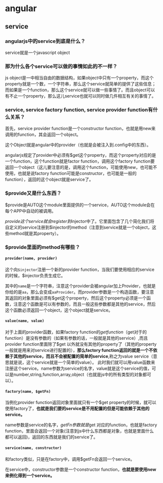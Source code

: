 angular
====
## service
### angularjs中的service到底是什么？
service就是一个javascript object
### 那为什么各个service可以做的事情如此的不一样？
js object是一中相当自由的数据结构，如果object中只有一个property，而这个property就是一个数，一个字符串，那么这个service就简单的提供了这些信息；而如果是一个function，那么这个service就可以做一些事情了。而且object可以有不止一个property，那么这儿service也就可以同时做几件相互有关的事情了。

### service, service factory function, service provider function有什么关系？
首先，service provider function是一个constructor function，也就是用new来调用的function，其会返回一个object。

这个Object就是angular中的provider（也就是会被注入到.config中的东西）。

angularjs规定了provider中必须有$get这个property，而这个property对应的是一个function，这个function就是factor function，调用这个factory function要返回一个object（这儿要注意的是，调用这个function，可能使用new，也可能不使用，也就是说factory function可能是constructor，也可能是一般的function），返回的这个object就是service了。


### $provide又是什么东西？
$provide是AUTO这个module里面提供的一个service，AUTO这个module会在每个APP中自动的被调用。

$provide这个service就会register到$injector中了。它里面包含了几个简化我们将自定义的service注册到$injector的method（注意到service就是一个object，这些method就是其property）。

### $provide里面的method有哪些？
#### `provider(name, provider)`
这个向`$injector`注册一个新的provider function，当我们要使用相应的service的时候，$injector负责生成它。

其中的`name`是一个字符串，注意这个provider会被angular加上Provider，也就是你给的是`aa`，那么会变成`aaProvider`。而provider参数是一个构造函数，要注意其返回的对象里面必须有$get这个property，然后这个property必须是一个函数，注意这个函数是可以有参数的，而且一般这些参数都是其他的service，然后这个函数必须返回一个object，这个object就是service。

#### `value(name, value)`
对于上面的provider函数，如果factory function的$get function（$get对于的function）是没有参数的（如果有参数的话，一般就是其他的service）,而且provider function里面除了$get 以外就没有其他的property了（其他的property一般就是用来对service进行配置的），**那么factory function返回的就是一个不依赖于其他的service，而且不会被配置的简单的service**,称之为value service（意思就是说，这个service就是一个简单的value）。
此时我们就可以用value函数来注册这个service。name参数为service的名字，value就是这个service的值，可以是number,string,function,array,object（也就是js中的所有类型的对象都可以）。

#### `factory(name, $getFn)`
当例化provider function返回对象里面就只有一个$get property的时候，就可以使用factory了，**也就是我们要的service是不用配置的但是可能依赖于其他的service。**

name参数是service的名字，$getFn参数就是$get 对应的function，也就是factory function，里面会返回一个对象(注意到js中什么东西都是对象，也就是里面什么都可以返回)，返回的东西就是我们的service了。


#### `service(name, constructor)`
和factory类似，只是在factory中，调用$getFn会返回一个service。

在service中，constructor参数是一个constructor function，**也就是要使用new来例化得到一个service。**




